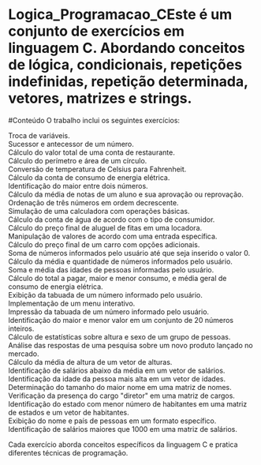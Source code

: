 # Logica_Programacao_CEste é um conjunto de exercícios em linguagem C. Abordando conceitos de lógica, condicionais, repetições indefinidas, repetição determinada, vetores, matrizes e strings.

#Conteúdo
O trabalho inclui os seguintes exercícios:

Troca de variáveis.<br>
Sucessor e antecessor de um número.<br>
Cálculo do valor total de uma conta de restaurante.<br>
Cálculo do perímetro e área de um círculo.<br>
Conversão de temperatura de Celsius para Fahrenheit.<br>
Cálculo da conta de consumo de energia elétrica.<br>
Identificação do maior entre dois números.<br>
Cálculo da média de notas de um aluno e sua aprovação ou reprovação.<br>
Ordenação de três números em ordem decrescente.<br>
Simulação de uma calculadora com operações básicas.<br>
Cálculo da conta de água de acordo com o tipo de consumidor.<br>
Cálculo do preço final de aluguel de fitas em uma locadora.<br>
Manipulação de valores de acordo com uma entrada específica.<br>
Cálculo do preço final de um carro com opções adicionais.<br>
Soma de números informados pelo usuário até que seja inserido o valor 0.<br>
Cálculo da média e quantidade de números informados pelo usuário.<br>
Soma e média das idades de pessoas informadas pelo usuário.<br>
Cálculo do total a pagar, maior e menor consumo, e média geral de consumo de energia elétrica.<br>
Exibição da tabuada de um número informado pelo usuário.<br>
Implementação de um menu interativo.<br>
Impressão da tabuada de um número informado pelo usuário.<br>
Identificação do maior e menor valor em um conjunto de 20 números inteiros.<br>
Cálculo de estatísticas sobre altura e sexo de um grupo de pessoas.<br>
Análise das respostas de uma pesquisa sobre um novo produto lançado no mercado.<br>
Cálculo da média de altura de um vetor de alturas.<br>
Identificação de salários abaixo da média em um vetor de salários.<br>
Identificação da idade da pessoa mais alta em um vetor de idades.<br>
Determinação do tamanho do maior nome em uma matriz de nomes.<br>
Verificação da presença do cargo "diretor" em uma matriz de cargos.<br>
Identificação do estado com menor número de habitantes em uma matriz de estados e um vetor de habitantes.<br>
Exibição do nome e país de pessoas em um formato específico.<br>
Identificação de salários maiores que 1000 em uma matriz de salários.<br>

Cada exercício aborda conceitos específicos da linguagem C e pratica diferentes técnicas de programação.

